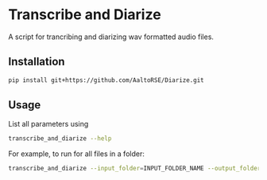 # Transcribe and Diarize

A script for trancribing and diarizing wav formatted audio files.

## Installation

``` bash
pip install git+https://github.com/AaltoRSE/Diarize.git
```

## Usage

List all parameters using 

``` bash
transcribe_and_diarize --help
```

For example, to run for all files in a folder:

``` bash
transcribe_and_diarize --input_folder=INPUT_FOLDER_NAME --output_folder=OUTPUT_FOLDER_NAME
```

